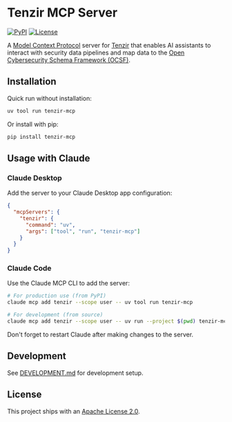 # Tenzir MCP Server

[![PyPI](https://img.shields.io/pypi/v/tenzir-mcp.svg)](https://pypi.org/project/tenzir-mcp)
[![License](https://img.shields.io/badge/License-Apache_2.0-blue.svg)](https://opensource.org/licenses/Apache-2.0)

A [Model Context Protocol](https://modelcontextprotocol.io) server for
[Tenzir](https://tenzir.com) that enables AI assistants to interact with
security data pipelines and map data to the [Open Cybersecurity Schema
Framework (OCSF)](https://ocsf.io).

## Installation

Quick run without installation:

```sh
uv tool run tenzir-mcp
```

Or install with pip:

```sh
pip install tenzir-mcp
```

## Usage with Claude

### Claude Desktop

Add the server to your Claude Desktop app configuration:

```json
{
  "mcpServers": {
    "tenzir": {
      "command": "uv",
      "args": ["tool", "run", "tenzir-mcp"]
    }
  }
}
```

### Claude Code

Use the Claude MCP CLI to add the server:

```sh
# For production use (from PyPI)
claude mcp add tenzir --scope user -- uv tool run tenzir-mcp

# For development (from source)
claude mcp add tenzir --scope user -- uv run --project $(pwd) tenzir-mcp
```

Don't forget to restart Claude after making changes to the server.

## Development

See [DEVELOPMENT.md](DEVELOPMENT.md) for development setup.

## License

This project ships with an [Apache License 2.0](LICENSE).
